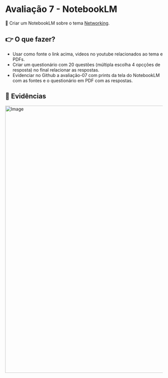 # Avaliação 7 - NotebookLM  
👣 Criar um NotebookLM sobre o tema [Networking](https://docs.flutter.dev/data-and-backend/networking).  

## 👉 O que fazer?
- Usar como fonte o link acima, videos no youtube relacionados ao tema e PDFs. 
- Criar um questionário com 20 questões (múltipla escolha 4 opcções de resposta) no final relacionar as respostas.
- Evidenciar no Github a avaliação-07 com prints da tela do NotebookLM com as fontes e o questionário em PDF com as respostas.

## 🧾 Evidências 
<img width="1910" height="855" alt="Image" src="https://github.com/user-attachments/assets/e6bd8fd2-db1d-4ef4-897b-c384dabe27d7" />
